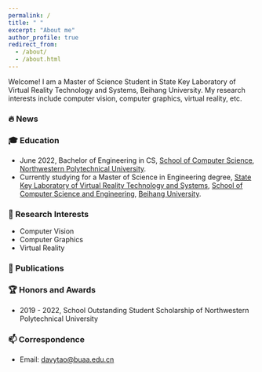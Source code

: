 ```yaml
---
permalink: /
title: " "
excerpt: "About me"
author_profile: true
redirect_from: 
  - /about/
  - /about.html
---
```


Welcome! I am a Master of Science Student in State Key Laboratory of Virtual Reality Technology and Systems, Beihang University.
My research interests include computer vision, computer graphics, virtual reality, etc.

### 🔥 News


### 🎓 Education
- June 2022, Bachelor of Engineering in CS, [School of Computer Science](https://jsj.nwpu.edu.cn/), [Northwestern Polytechnical University](https://www.nwpu.edu.cn/).
- Currently studying for a Master of Science in Engineering degree, [State Key Laboratory of Virtual Reality Technology and Systems](http://vrlab.buaa.edu.cn), [School of Computer Science and Engineering](http://scse.buaa.edu.cn/), [Beihang University](https://buaa.edu.cn/).

### 🔭 Research Interests
- Computer Vision
- Computer Graphics
- Virtual Reality

### 📖 Publications


### 🏆 Honors and Awards
- 2019 - 2022, School Outstanding Student Scholarship of Northwestern Polytechnical University

### 📫 Correspondence
- Email: [davytao@buaa.edu.cn](mailto:davytao@buaa.edu.cn)
